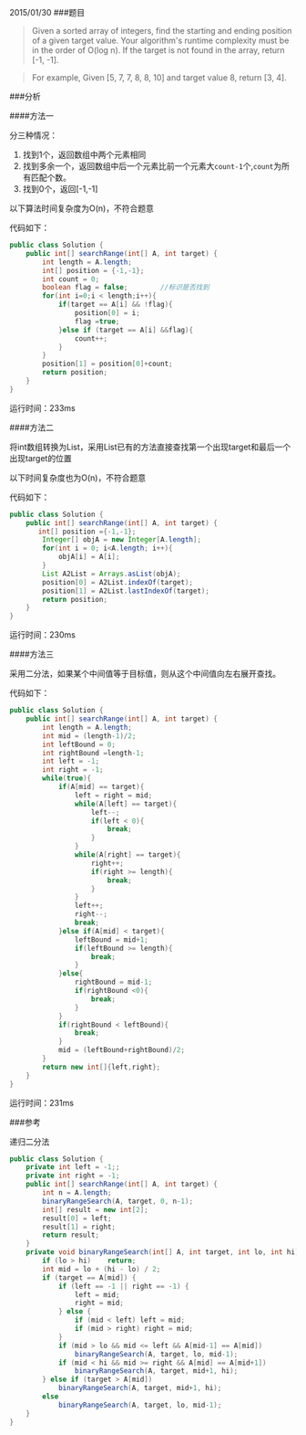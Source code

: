 2015/01/30
###题目

> Given a sorted array of integers, find the starting and ending position of a given target value.
> Your algorithm's runtime complexity must be in the order of O(log n).
> If the target is not found in the array, return [-1, -1].

> For example,
> Given [5, 7, 7, 8, 8, 10] and target value 8,
> return [3, 4].

###分析

####方法一

分三种情况：

1. 找到1个，返回数组中两个元素相同
1. 找到多余一个，返回数组中后一个元素比前一个元素大`count-1`个,`count`为所有匹配个数。
1. 找到0个，返回[-1,-1]

以下算法时间复杂度为O(n)，不符合题意

代码如下：

```java
public class Solution {
    public int[] searchRange(int[] A, int target) {
        int length = A.length;
		int[] position = {-1,-1};
		int count = 0;
		boolean flag = false;        //标识是否找到
		for(int i=0;i < length;i++){
			if(target == A[i] && !flag){
				position[0] = i;
				flag =true;			
			}else if (target == A[i] &&flag){
				count++;
			}
		}
		position[1] = position[0]+count;
		return position;
    }
}
```

运行时间：233ms

####方法二

将int数组转换为List，采用List已有的方法直接查找第一个出现target和最后一个出现target的位置

以下时间复杂度也为O(n)，不符合题意

代码如下：

```java
public class Solution {
    public int[] searchRange(int[] A, int target) {
       int[] position ={-1,-1};
		Integer[] objA = new Integer[A.length];
		for(int i = 0; i<A.length; i++){
			objA[i] = A[i]; 
		}
		List A2List = Arrays.asList(objA);
		position[0] = A2List.indexOf(target);
		position[1] = A2List.lastIndexOf(target);
		return position;
    }
}
```

运行时间：230ms

####方法三

采用二分法，如果某个中间值等于目标值，则从这个中间值向左右展开查找。

代码如下：

```java
public class Solution {
    public int[] searchRange(int[] A, int target) {
        int length = A.length;
		int mid = (length-1)/2;
		int leftBound = 0;
		int rightBound =length-1;
		int left = -1;
		int right = -1;
		while(true){
			if(A[mid] == target){
				left = right = mid;
				while(A[left] == target){
					left--;
					if(left < 0){
						break;
					}
				}
				while(A[right] == target){
					right++;
					if(right >= length){
						break;
					}
				}
				left++;
				right--;
				break;
			}else if(A[mid] < target){
				leftBound = mid+1;
				if(leftBound >= length){
					break;
				}
			}else{
				rightBound = mid-1;
				if(rightBound <0){
					break;
				}
			}
		    if(rightBound < leftBound){
		        break;
		    }
			mid = (leftBound+rightBound)/2;
		}
		return new int[]{left,right};
    }
}
```
运行时间：231ms


###参考

递归二分法

```java
public class Solution {
    private int left = -1;;
    private int right = -1;
    public int[] searchRange(int[] A, int target) {
        int n = A.length;
        binaryRangeSearch(A, target, 0, n-1);
        int[] result = new int[2];
        result[0] = left;
        result[1] = right;
        return result;
    }
    private void binaryRangeSearch(int[] A, int target, int lo, int hi) {
        if (lo > hi)    return;
        int mid = lo + (hi - lo) / 2;
        if (target == A[mid]) {
            if (left == -1 || right == -1) {
                left = mid;
                right = mid;
            } else {
                if (mid < left) left = mid;
                if (mid > right) right = mid;
            }
            if (mid > lo && mid <= left && A[mid-1] == A[mid])
                binaryRangeSearch(A, target, lo, mid-1);
            if (mid < hi && mid >= right && A[mid] == A[mid+1])
                binaryRangeSearch(A, target, mid+1, hi);
        } else if (target > A[mid]) 
            binaryRangeSearch(A, target, mid+1, hi);
        else 
            binaryRangeSearch(A, target, lo, mid-1);
    }
}
```